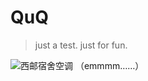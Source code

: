 # QuQ
>just a test.
>just for fun.

![西邮宿舍空调](http://ot7u7fqba.bkt.clouddn.com/%E6%9C%AA%E5%91%BD%E5%90%8D.jpg)
（emmmm……）